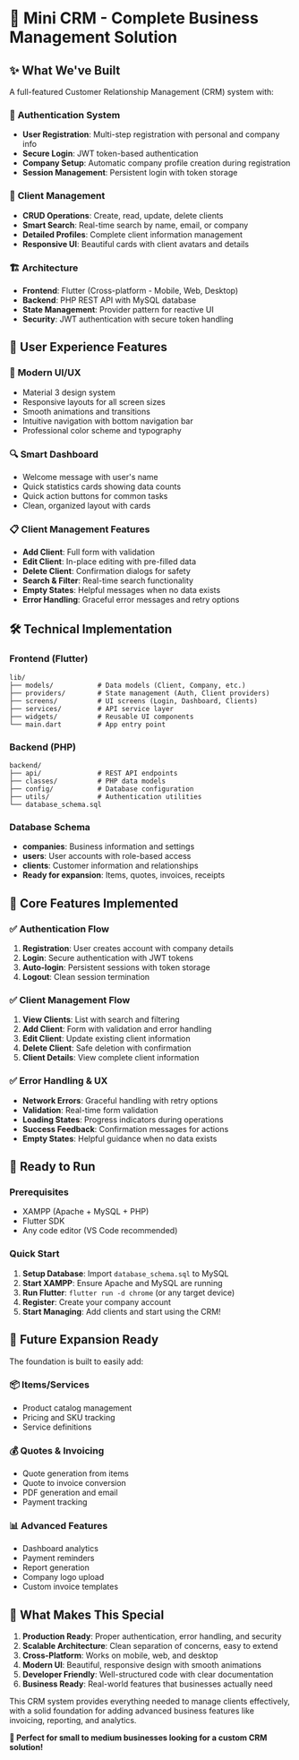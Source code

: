 # 🚀 Mini CRM - Complete Business Management Solution

## ✨ What We've Built

A full-featured Customer Relationship Management (CRM) system with:

### 🔐 **Authentication System**
- **User Registration**: Multi-step registration with personal and company info
- **Secure Login**: JWT token-based authentication
- **Company Setup**: Automatic company profile creation during registration
- **Session Management**: Persistent login with token storage

### 👥 **Client Management**
- **CRUD Operations**: Create, read, update, delete clients
- **Smart Search**: Real-time search by name, email, or company
- **Detailed Profiles**: Complete client information management
- **Responsive UI**: Beautiful cards with client avatars and details

### 🏗️ **Architecture**
- **Frontend**: Flutter (Cross-platform - Mobile, Web, Desktop)
- **Backend**: PHP REST API with MySQL database
- **State Management**: Provider pattern for reactive UI
- **Security**: JWT authentication with secure token handling

## 📱 **User Experience Features**

### 🎨 **Modern UI/UX**
- Material 3 design system
- Responsive layouts for all screen sizes
- Smooth animations and transitions
- Intuitive navigation with bottom navigation bar
- Professional color scheme and typography

### 🔍 **Smart Dashboard**
- Welcome message with user's name
- Quick statistics cards showing data counts
- Quick action buttons for common tasks
- Clean, organized layout with cards

### 📋 **Client Management Features**
- **Add Client**: Full form with validation
- **Edit Client**: In-place editing with pre-filled data
- **Delete Client**: Confirmation dialogs for safety
- **Search & Filter**: Real-time search functionality
- **Empty States**: Helpful messages when no data exists
- **Error Handling**: Graceful error messages and retry options

## 🛠️ **Technical Implementation**

### **Frontend (Flutter)**
```
lib/
├── models/           # Data models (Client, Company, etc.)
├── providers/        # State management (Auth, Client providers)
├── screens/          # UI screens (Login, Dashboard, Clients)
├── services/         # API service layer
├── widgets/          # Reusable UI components
└── main.dart         # App entry point
```

### **Backend (PHP)**
```
backend/
├── api/              # REST API endpoints
├── classes/          # PHP data models
├── config/           # Database configuration
├── utils/            # Authentication utilities
└── database_schema.sql
```

### **Database Schema**
- **companies**: Business information and settings
- **users**: User accounts with role-based access
- **clients**: Customer information and relationships
- **Ready for expansion**: Items, quotes, invoices, receipts

## 🎯 **Core Features Implemented**

### ✅ **Authentication Flow**
1. **Registration**: User creates account with company details
2. **Login**: Secure authentication with JWT tokens
3. **Auto-login**: Persistent sessions with token storage
4. **Logout**: Clean session termination

### ✅ **Client Management Flow**
1. **View Clients**: List with search and filtering
2. **Add Client**: Form with validation and error handling
3. **Edit Client**: Update existing client information
4. **Delete Client**: Safe deletion with confirmation
5. **Client Details**: View complete client information

### ✅ **Error Handling & UX**
- **Network Errors**: Graceful handling with retry options
- **Validation**: Real-time form validation
- **Loading States**: Progress indicators during operations
- **Success Feedback**: Confirmation messages for actions
- **Empty States**: Helpful guidance when no data exists

## 🚀 **Ready to Run**

### **Prerequisites**
- XAMPP (Apache + MySQL + PHP)
- Flutter SDK
- Any code editor (VS Code recommended)

### **Quick Start**
1. **Setup Database**: Import `database_schema.sql` to MySQL
2. **Start XAMPP**: Ensure Apache and MySQL are running
3. **Run Flutter**: `flutter run -d chrome` (or any target device)
4. **Register**: Create your company account
5. **Start Managing**: Add clients and start using the CRM!

## 🔮 **Future Expansion Ready**

The foundation is built to easily add:

### 📦 **Items/Services**
- Product catalog management
- Pricing and SKU tracking
- Service definitions

### 💰 **Quotes & Invoicing**
- Quote generation from items
- Quote to invoice conversion
- PDF generation and email
- Payment tracking

### 📊 **Advanced Features**
- Dashboard analytics
- Payment reminders
- Report generation
- Company logo upload
- Custom invoice templates

## 🎉 **What Makes This Special**

1. **Production Ready**: Proper authentication, error handling, and security
2. **Scalable Architecture**: Clean separation of concerns, easy to extend
3. **Cross-Platform**: Works on mobile, web, and desktop
4. **Modern UI**: Beautiful, responsive design with smooth animations
5. **Developer Friendly**: Well-structured code with clear documentation
6. **Business Ready**: Real-world features that businesses actually need

This CRM system provides everything needed to manage clients effectively, with a solid foundation for adding advanced business features like invoicing, reporting, and analytics.

**🎯 Perfect for small to medium businesses looking for a custom CRM solution!**
